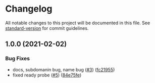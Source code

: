 # Changelog

All notable changes to this project will be documented in this file. See [standard-version](https://github.com/conventional-changelog/standard-version) for commit guidelines.

## 1.0.0 (2021-02-02)


### Bug Fixes

* docs, subdomanin bug, name bug ([#3](https://github.com/MapColonies/exporter-s3-download/issues/3)) ([fc21955](https://github.com/MapColonies/exporter-s3-download/commit/fc2195522500d478647e333369b1e510ec58e068))
* fixed ready probe ([#5](https://github.com/MapColonies/exporter-s3-download/issues/5)) ([84e75fe](https://github.com/MapColonies/exporter-s3-download/commit/84e75fefa92e23af89c885db0c94cf4c5a15938e))
